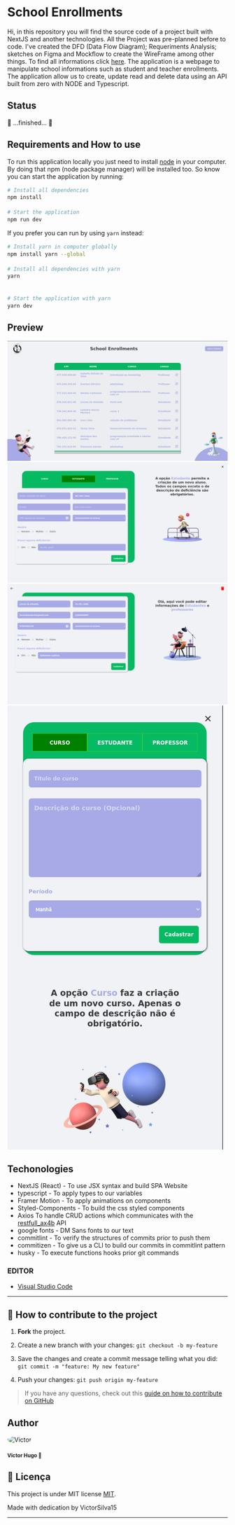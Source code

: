 # School Enrollments

Hi, in this repository you will find the source code of a project built with NextJS and another technologies. All the Project was pre-planned before to code. I've created the DFD (Data Flow Diagram); Requeriments Analysis; sketches on Figma and Mockflow to create the WireFrame among other things. To find all informations click [here](https://www.notion.so/Desafio-AX4B-CRUD-44e7fc11c839405ea7debb5a9e7db3d0). The application is a webpage to manipulate school informations such as student and teacher enrollments. The application allow us to create, update read and delete data using an API built from zero with NODE and Typescript.

## Status

🚀 ...finished... 🚀

## Requirements and How to use

To run this application locally you just need to install [node](https://nodejs.org/en/) in your computer. By doing that npm (node package manager) will be installed too. So know you can start the application by running:

```bash
# Install all dependencies
npm install

# Start the application
npm run dev

```

If you prefer you can run by using `yarn` instead:

```bash
# Install yarn in computer globally
npm install yarn --global

# Install all dependencies with yarn
yarn


# Start the application with yarn
yarn dev

```

## Preview

<img src="./.github/dashboard_preview.png" alt="preview pages"/>

<img src="./.github/student_form_preview.png" alt="preview pages"/>

<img src="./.github/edit_page_preview.png" alt="preview pages"/>

<img src="./.github/course_form_mobile_preview.png" alt="preview pages"/>

## Techonologies

- NextJS (React) - To use JSX syntax and build SPA Website
- typescript - To apply types to our variables
- Framer Motion - To apply animations on components
- Styled-Components - To build the css styled components
- Axios To handle CRUD actions which communicates with the [restfull_ax4b](https://github.com/VictorSilva15/restfulapi_ax4b) API
- google fonts - DM Sans fonts to our text
- commitlint - To verify the structures of commits prior to push them
- commitizen - To give us a CLI to build our commits in commitlint pattern
- husky - To execute functions hooks prior git commands

### EDITOR

- [Visual Studio Code](https://code.visualstudio.com/)

---

## 💪 How to contribute to the project

1. **Fork** the project.

2. Create a new branch with your changes: `git checkout -b my-feature`

3. Save the changes and create a commit message telling what you did: `git commit -m "feature: My new feature"`

4. Push your changes: `git push origin my-feature`

> If you have any questions, check out this [guide on how to contribute on GitHub](./CONTRIBUTING.md)

## Author

<div>
<img style="border-radius:50%" height="auto" width="100px;" src="https://avatars.githubusercontent.com/u/70340221?v=4"    alt="Victor"/>

<sub><b>Victor Hugo 🚀</b></sub>

## 📝 Licença

This project is under MIT license [MIT](./LICENSE).

Made with dedication by VictorSilva15

---
